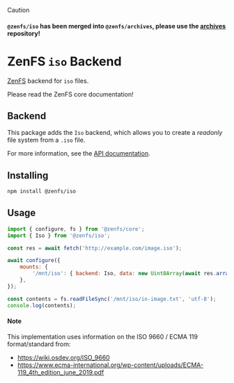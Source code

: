 > [!CAUTION]
>
> #### `@zenfs/iso` has been merged into `@zenfs/archives`, please use the [archives](https://github.com/zen-fs/archives) repository!

# ZenFS `iso` Backend

[ZenFS](https://github.com/zen-fs/core) backend for `iso` files.

Please read the ZenFS core documentation!

## Backend

This package adds the `Iso` backend, which allows you to create a _readonly_ file system from a `.iso` file.

For more information, see the [API documentation](https://zen-fs.github.io/iso).

## Installing

```sh
npm install @zenfs/iso
```

## Usage

```js
import { configure, fs } from '@zenfs/core';
import { Iso } from '@zenfs/iso';

const res = await fetch('http://example.com/image.iso');

await configure({
	mounts: {
		'/mnt/iso': { backend: Iso, data: new Uint8Array(await res.arrayBuffer()) },
	},
});

const contents = fs.readFileSync('/mnt/iso/in-image.txt', 'utf-8');
console.log(contents);
```

#### Note

This implementation uses information on the ISO 9660 / ECMA 119 format/standard from:

-   https://wiki.osdev.org/ISO_9660
-   https://www.ecma-international.org/wp-content/uploads/ECMA-119_4th_edition_june_2019.pdf
